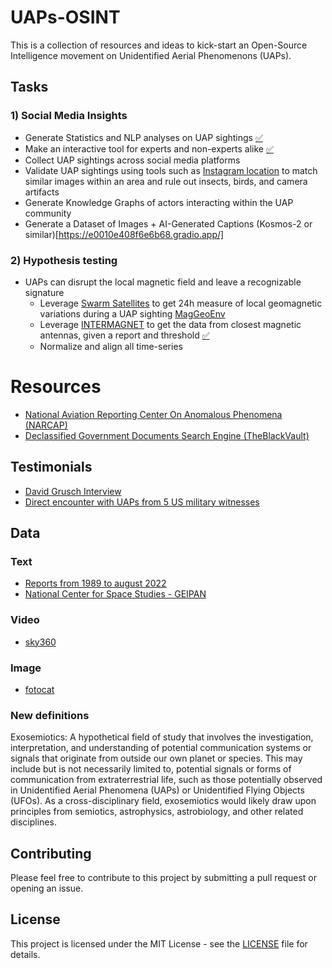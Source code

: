 # UAPs-OSINT

This is a collection of resources and ideas to kick-start an Open-Source Intelligence movement on Unidentified Aerial Phenomenons (UAPs).

## Tasks

### 1) Social Media Insights
- Generate Statistics and NLP analyses on UAP sightings [:white_check_mark:](https://huggingface.co/spaces/Ashoka74/UFOSINT)
- Make an interactive tool for experts and non-experts alike [:white_check_mark:](https://huggingface.co/spaces/Ashoka74/UFOSINT)
- Collect UAP sightings across social media platforms
- Validate UAP sightings using tools such as [Instagram location](https://github.com/bellingcat/instagram-location-search) to match similar images within an area and rule out insects, birds, and camera artifacts
- Generate Knowledge Graphs of actors interacting within the UAP community
- Generate a Dataset of Images + AI-Generated Captions (Kosmos-2 or similar)[https://e0010e408f6e6b68.gradio.app/]

### 2) Hypothesis testing

- UAPs can disrupt the local magnetic field and leave a recognizable signature
  - Leverage [Swarm Satellites](https://vires.services/) to get 24h measure of local geomagnetic variations during a UAP sighting [MagGeoEnv](https://maggeo.github.io/MagGeo/)
  - Leverage [INTERMAGNET](https://intermagnet.org/) to get the data from closest magnetic antennas, given a report and threshold [:white_check_mark:](https://github.com/Ashoka74/UAPs-OSINT/magnetic_recordings)
  - Normalize and align all time-series
 
# Resources
- [National Aviation Reporting Center On Anomalous Phenomena (NARCAP)](https://www.narcap.org/blog/flightdynamicsofuap)
- [Declassified Government Documents Search Engine (TheBlackVault)](https://theblacktoevault.com/)

## Testimonials

- [David Grusch Interview](https://www.youtube.com/watch?v=ZSj7QsHRxHQ&t=237s&ab_channel=NewsNation)
- [Direct encounter with UAPs from 5 US military witnesses](https://www.youtube.com/watch?v=zDY7t6HihCw)


## Data 

### Text
  - [Reports from 1989 to august 2022](https://updb.app/)
  - [National Center for Space Studies - GEIPAN](https://www.cnes-geipan.fr/fr/recherche/cas?customGetLattitude=1.0726820187506263&customGetLongitude=-57.65625000000003&customGetZoom=0&field_agregation_index_value=&field_classification_des_cas_target_id%5B%5D=13&field_classification_des_cas_target_id%5B%5D=14&field_classification_des_cas_target_id%5B%5D=15&field_classification_des_cas_target_id%5B%5D=16&field_date_d_observation_value%5Bmax%5D=&field_date_d_observation_value%5Bmin%5D=&field_departement_target_id=&field_document_existe_ou_pas_value=1&field_latitude_value%5Bmax%5D=&field_latitude_value%5Bmax%5D=89.99598568824292&field_latitude_value%5Bmin%5D=&field_latitude_value%5Bmin%5D=-87.85062165074167&field_longitude_value%5Bmax%5D=&field_longitude_value%5Bmax%5D=420.46875000000006&field_longitude_value%5Bmin%5D=&field_longitude_value%5Bmin%5D=-535.7812500000001&field_phenomene_target_id=&field_type_de_cas_target_id=124&page=0&select-category-export=nothing&video=on)

###  Video

- [sky360](https://www.sky360.org/)

### Image

- [fotocat](http://fotocat.blogspot.com/)


### New definitions 

Exosemiotics: A hypothetical field of study that involves the investigation, interpretation, and understanding of potential communication systems or signals that originate from outside our own planet or species. This may include but is not necessarily limited to, potential signals or forms of communication from extraterrestrial life, such as those potentially observed in Unidentified Aerial Phenomena (UAPs) or Unidentified Flying Objects (UFOs). As a cross-disciplinary field, exosemiotics would likely draw upon principles from semiotics, astrophysics, astrobiology, and other related disciplines.

## Contributing

Please feel free to contribute to this project by submitting a pull request or opening an issue.

## License

This project is licensed under the MIT License - see the [LICENSE](LICENSE) file for details.
